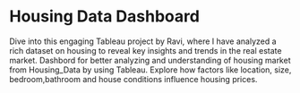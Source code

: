 # Housing Data Dashboard

Dive into this engaging Tableau project by Ravi, where I have analyzed a rich dataset on housing to reveal key insights and trends in the real estate market. Dashbord for better analyzing and understanding of housing market from Housing_Data by using Tableau. Explore how factors like location, size, bedroom,bathroom and house conditions influence housing prices.
